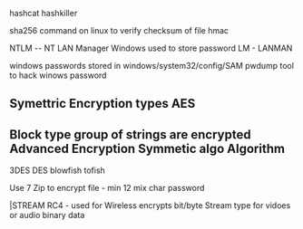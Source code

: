 
hashcat
hashkiller

sha256 command on linux to verify checksum of file
hmac

NTLM -- NT LAN Manager Windows used to store password 
LM - LANMAN

windows passwords stored in 
windows/system32/config/SAM
pwdump tool to hack winows password

Symettric Encryption types
AES
-------------------------------------
Block type group of strings are encrypted
Advanced Encryption Symmetic algo
Algorithm
---------
3DES
DES
blowfish
tofish


Use 7 Zip to encrypt file - min 12 mix char password

|STREAM
RC4 - used for Wireless 
 encrypts bit/byte Stream type for vidoes or audio binary data